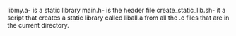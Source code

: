 libmy.a- is a static library main.h- is the header file create_static_lib.sh- it a script that creates a static library called liball.a from all the .c files that are in the current directory.
